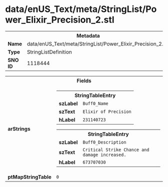 <h1>data/enUS_Text/meta/StringList/Power_Elixir_Precision_2.stl</h1><table><tr><th colspan="100%">Metadata</th></tr><tr><td><b>Name</b></td><td>data/enUS_Text/meta/StringList/Power_Elixir_Precision_2.stl</td></tr><tr><td><b>Type</b></td><td>StringListDefinition</td></tr><tr><td><b>SNO ID</b></td><td>1118444</td></tr></table>

<table><tr><th colspan="100%">Fields</th></tr><tr><td><b>arStrings</b></td><td><table><tr><th colspan="100%">StringTableEntry</th></tr><tr><td><b>szLabel</b></td><td><code>Buff0_Name</code></td></tr><tr><td><b>szText</b></td><td><code>Elixir of Precision</code></td></tr><tr><td><b>hLabel</b></td><td><code>231140723</code></td></tr></table>


<table><tr><th colspan="100%">StringTableEntry</th></tr><tr><td><b>szLabel</b></td><td><code>Buff0_Description</code></td></tr><tr><td><b>szText</b></td><td><code>Critical Strike Chance and damage increased.</code></td></tr><tr><td><b>hLabel</b></td><td><code>673707030</code></td></tr></table>


</td></tr><tr><td><b>ptMapStringTable</b></td><td><code>0</code></td></tr></table>

